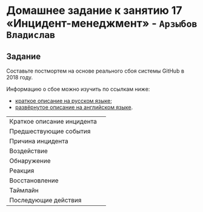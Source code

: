 # Домашнее задание к занятию 17 «Инцидент-менеджмент» - `Арзыбов Владислав`

## Задание

Составьте постмортем на основе реального сбоя системы GitHub в 2018 году.

Информацию о сбое можно изучить по ссылкам ниже:

* [краткое описание на русском языке](https://habr.com/ru/post/427301/);
* [развёрнутое описание на английском языке](https://github.blog/2018-10-30-oct21-post-incident-analysis/).



|   | |
|----------------------|---|
|Краткое описание инцидента|   |
|Предшествующие события|  |
|Причина инцидента|   |
|Воздействие|  |
|Обнаружение|   |
|Реакция|   |
|Восстановление|   |
|Таймлайн|   |
|Последующие действия|   |
